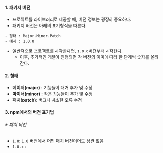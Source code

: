 
#### 1. 패키지 버전

- 프로젝트를 라이브러리로 제공할 때, 버전 정보는 굉장히 중요하다.
- 패키지 버전은 아래의 표기형식을 따른다.

```null
- 형태 : Major.Minor.Patch
- 예시 : 1.0.0
```

- 일반적으로 프로젝트를 시작한다면, `1.0.0`버전부터 시작한다.
	- 이후, 추가적인 개발이 진행되면 각 버전의 이미에 따라 한 단계씩 숫자를 올려간다.


#### 2. 헝태

- **메이저(major)** : 기능들이 대거 추가 및 수정
- **마이너(minor)** : 작은 기능들이 추가 및 수정
- **패치(patch)**: 버그나 사소한 오류 수정


#### 3. npm에서의 버전 표기법

###### ※ 패치 버전
- `1.0`: `1.0` 버전에서 어떤 패치 버전이어도 상관 없음
- `1.0.x` : 